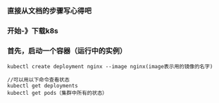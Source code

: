 ### 直接从文档的步骤写心得吧


### 开始-》下载k8s

### 首先，启动一个容器（运行中的实例）
```
kubectl create deployment nginx --image nginx(image表示用的镜像的名字)

//可以用以下命令查看状态
kubectl get deployments
kubectl get pods（集群中所有的状态）

```
